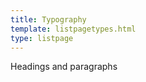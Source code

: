 ```yaml
---
title: Typography
template: listpagetypes.html
type: listpage
---
```


<p class="page-intro__content">Headings and paragraphs</p>
